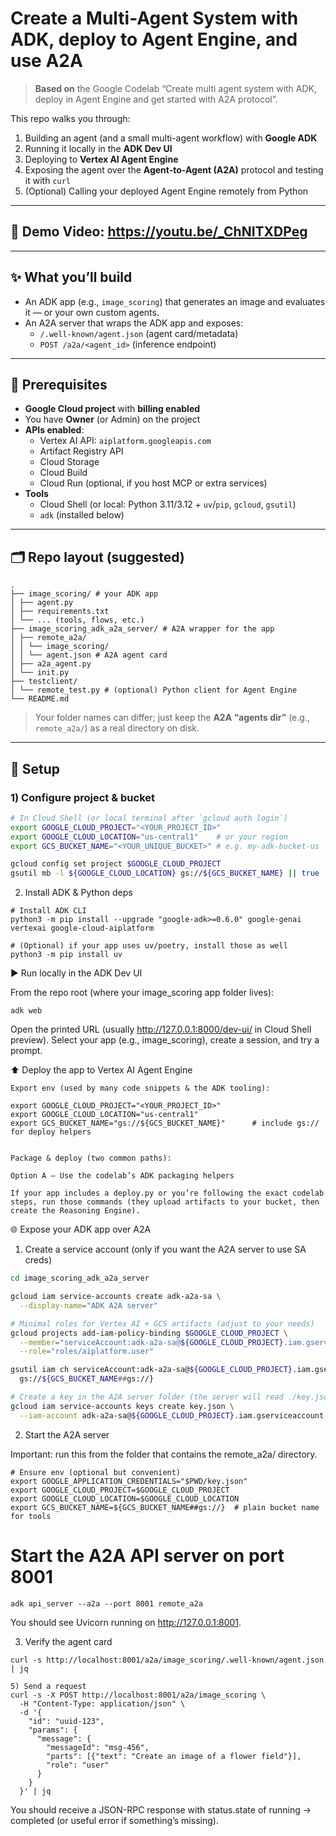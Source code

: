 # Create a Multi-Agent System with ADK, deploy to Agent Engine, and use A2A

> **Based on** the Google Codelab “Create multi agent system with ADK, deploy in Agent Engine and get started with A2A protocol”.

This repo walks you through:

1) Building an agent (and a small multi-agent workflow) with **Google ADK**  
2) Running it locally in the **ADK Dev UI**  
3) Deploying to **Vertex AI Agent Engine**  
4) Exposing the agent over the **Agent-to-Agent (A2A)** protocol and testing it with `curl`  
5) (Optional) Calling your deployed Agent Engine remotely from Python

---
## 🎥 **Demo Video:**   https://youtu.be/_ChNITXDPeg  
---
## ✨ What you’ll build

- An ADK app (e.g., `image_scoring`) that generates an image and evaluates it — or your own custom agents.
- An A2A server that wraps the ADK app and exposes:
  - `/.well-known/agent.json` (agent card/metadata)
  - `POST /a2a/<agent_id>` (inference endpoint)

---

## 🧰 Prerequisites

- **Google Cloud project** with **billing enabled**
- You have **Owner** (or Admin) on the project
- **APIs enabled**:
  - Vertex AI API: `aiplatform.googleapis.com`
  - Artifact Registry API
  - Cloud Storage
  - Cloud Build
  - Cloud Run (optional, if you host MCP or extra services)
- **Tools**
  - Cloud Shell (or local: Python 3.11/3.12 + `uv`/`pip`, `gcloud`, `gsutil`)
  - `adk` (installed below)

---

## 🗂 Repo layout (suggested)
```
.
├── image_scoring/ # your ADK app
│ ├── agent.py
│ ├── requirements.txt
│ └── ... (tools, flows, etc.)
├── image_scoring_adk_a2a_server/ # A2A wrapper for the app
│ ├── remote_a2a/
│ │ └── image_scoring/
│ │ └── agent.json # A2A agent card
│ ├── a2a_agent.py
│ └── init.py
├── testclient/
│ └── remote_test.py # (optional) Python client for Agent Engine
└── README.md
```

> Your folder names can differ; just keep the **A2A “agents dir”** (e.g., `remote_a2a/`) as a real directory on disk.

---

## 🔧 Setup

### 1) Configure project & bucket

```bash
# In Cloud Shell (or local terminal after `gcloud auth login`)
export GOOGLE_CLOUD_PROJECT="<YOUR_PROJECT_ID>"
export GOOGLE_CLOUD_LOCATION="us-central1"    # or your region
export GCS_BUCKET_NAME="<YOUR_UNIQUE_BUCKET>" # e.g. my-adk-bucket-us

gcloud config set project $GOOGLE_CLOUD_PROJECT
gsutil mb -l ${GOOGLE_CLOUD_LOCATION} gs://${GCS_BUCKET_NAME} || true
```

2) Install ADK & Python deps
```
# Install ADK CLI
python3 -m pip install --upgrade "google-adk>=0.6.0" google-genai vertexai google-cloud-aiplatform

# (Optional) if your app uses uv/poetry, install those as well
python3 -m pip install uv
```
▶️ Run locally in the ADK Dev UI

From the repo root (where your image_scoring app folder lives):
```
adk web
```

Open the printed URL (usually http://127.0.0.1:8000/dev-ui/ in Cloud Shell preview).
Select your app (e.g., image_scoring), create a session, and try a prompt.

⬆️ Deploy the app to Vertex AI Agent Engine
```
Export env (used by many code snippets & the ADK tooling):

export GOOGLE_CLOUD_PROJECT="<YOUR_PROJECT_ID>"
export GOOGLE_CLOUD_LOCATION="us-central1"
export GCS_BUCKET_NAME="gs://${GCS_BUCKET_NAME}"      # include gs:// for deploy helpers


Package & deploy (two common paths):

Option A — Use the codelab’s ADK packaging helpers

If your app includes a deploy.py or you’re following the exact codelab steps, run those commands (they upload artifacts to your bucket, then create the Reasoning Engine).
```
🌐 Expose your ADK app over A2A

1) Create a service account (only if you want the A2A server to use SA creds)
```bash
cd image_scoring_adk_a2a_server

gcloud iam service-accounts create adk-a2a-sa \
  --display-name="ADK A2A server"

# Minimal roles for Vertex AI + GCS artifacts (adjust to your needs)
gcloud projects add-iam-policy-binding $GOOGLE_CLOUD_PROJECT \
  --member="serviceAccount:adk-a2a-sa@${GOOGLE_CLOUD_PROJECT}.iam.gserviceaccount.com" \
  --role="roles/aiplatform.user"

gsutil iam ch serviceAccount:adk-a2a-sa@${GOOGLE_CLOUD_PROJECT}.iam.gserviceaccount.com:objectAdmin \
  gs://${GCS_BUCKET_NAME##gs://}

# Create a key in the A2A server folder (the server will read ./key.json)
gcloud iam service-accounts keys create key.json \
  --iam-account adk-a2a-sa@${GOOGLE_CLOUD_PROJECT}.iam.gserviceaccount.com
```
2) Start the A2A server

Important: run this from the folder that contains the remote_a2a/ directory.
```
# Ensure env (optional but convenient)
export GOOGLE_APPLICATION_CREDENTIALS="$PWD/key.json"
export GOOGLE_CLOUD_PROJECT=$GOOGLE_CLOUD_PROJECT
export GOOGLE_CLOUD_LOCATION=$GOOGLE_CLOUD_LOCATION
export GCS_BUCKET_NAME=${GCS_BUCKET_NAME##gs://}  # plain bucket name for tools
```
# Start the A2A API server on port 8001
```
adk api_server --a2a --port 8001 remote_a2a

```
You should see Uvicorn running on http://127.0.0.1:8001.

3) Verify the agent card
```
curl -s http://localhost:8001/a2a/image_scoring/.well-known/agent.json | jq

5) Send a request
curl -s -X POST http://localhost:8001/a2a/image_scoring \
  -H "Content-Type: application/json" \
  -d '{
    "id": "uuid-123",
    "params": {
      "message": {
        "messageId": "msg-456",
        "parts": [{"text": "Create an image of a flower field"}],
        "role": "user"
      }
    }
  }' | jq

```
You should receive a JSON-RPC response with status.state of running → completed (or useful error if something’s missing).

